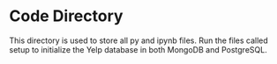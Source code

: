 # Code Directory

This directory is used to store all py and ipynb files. Run the files called setup to initialize the Yelp database in both MongoDB and PostgreSQL.
